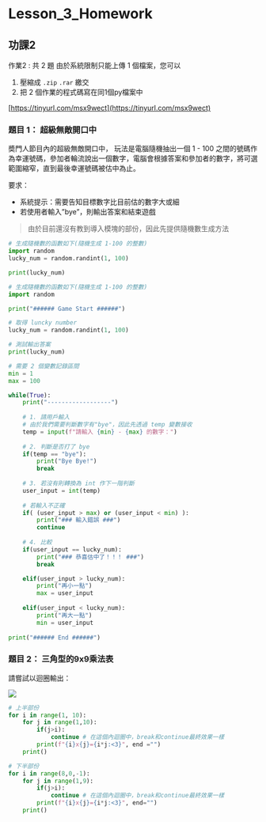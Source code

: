 # Lesson_3_Homework

## 功課2
作業2 : 共 2 題
由於系統限制只能上傳 1 個檔案，您可以
1. 壓縮成 `.zip` `.rar` 繳交 
2. 把 2 個作業的程式碼寫在同1個py檔案中

[https://tinyurl.com/msx9wect](https://tinyurl.com/msx9wect)

### 題目 1： 超級無敵開口中

奬門人節目內的超級無敵開口中， 玩法是電腦隨機抽出一個 1 - 100 之間的號碼作為幸運號碼，參加者輪流說出一個數字，電腦會根據答案和參加者的數字，將可選範圍縮窄，直到最後幸運號碼被估中為止。

要求：
* 系統提示：需要告知目標數字比目前估的數字大或細
* 若使用者輸入”bye”，則輸出答案和結束遊戲

> 由於目前還沒有教到導入模塊的部份，因此先提供隨機數生成方法

```python
# 生成隨機數的函數如下(隨機生成 1-100 的整數)
import random
lucky_num = random.randint(1, 100)

print(lucky_num)
```

```python
# 生成隨機數的函數如下(隨機生成 1-100 的整數)
import random

print("###### Game Start ######")

# 取得 luncky number
lucky_num = random.randint(1, 100)

# 測試輸出答案
print(lucky_num)

# 需要 2 個變數記錄區間
min = 1
max = 100

while(True):
    print("------------------")
    
    # 1. 請用戶輸入
    # 由於我們需要判斷數字有"bye"，因此先透過 temp 變數接收
    temp = input(f"請輸入 {min} - {max} 的數字：")
    
    # 2. 判斷是否打了 bye
    if(temp == "bye"):
        print("Bye Bye!")
        break
    
    # 3. 若沒有則轉換為 int 作下一階判斷
    user_input = int(temp)
 
    # 若輸入不正確
    if( (user_input > max) or (user_input < min) ):
        print("### 輸入錯誤 ###")
        continue
    
    # 4. 比較
    if(user_input == lucky_num):
        print("### 恭喜估中了！！！ ###")
        break

    elif(user_input > lucky_num):
        print("再小一點")
        max = user_input
    
    elif(user_input < lucky_num):
        print("再大一點")
        min = user_input
    
print("###### End ######")
```


### 題目 2： 三角型的9x9乘法表

請嘗試以迴圈輸出：

![](https://cdn.jsdelivr.net/gh/mhk00123/my-img@main/2024/202403110049230.png)

```python
# 上半部份
for i in range(1, 10):
    for j in range(1,10):
        if(j>i):
            continue # 在這個內迴圈中，break和continue最終效果一樣
        print(f"{i}x{j}={i*j:<3}", end ="")
    print()

# 下半部份    
for i in range(8,0,-1):
    for j in range(1,9):
        if(j>i):
            continue # 在這個內迴圈中，break和continue最終效果一樣
        print(f"{i}x{j}={i*j:<3}", end="")
    print()
```
